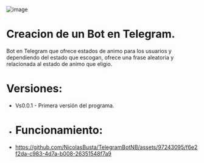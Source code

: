 ![image](https://github.com/NicolasBusta/TelegramBotNB/assets/97243095/23d281e0-11cf-451e-8247-fe8316664592)
# Creacion de un Bot en Telegram.
Bot en Telegram que ofrece estados de animo para los usuarios y dependiendo del estado que escogan, ofrece una frase aleatoria y relacionada al estado de animo que eligio.
# Versiones:
* Vs0.0.1 - Primera versión del programa.
* # Funcionamiento:
* https://github.com/NicolasBusta/TelegramBotNB/assets/97243095/f6e2f2da-c983-4d7a-b008-26351548f7a9

